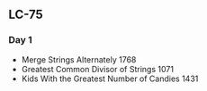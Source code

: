 ## LC-75

### Day 1

- Merge Strings Alternately 1768
- Greatest Common Divisor of Strings 1071 
- Kids With the Greatest Number of Candies 1431 
